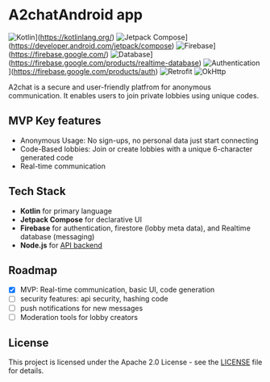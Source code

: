 # A2chatAndroid app 
![Kotlin](https://img.shields.io/badge/language-Kotlin-blue)](https://kotlinlang.org/)
![Jetpack Compose](https://img.shields.io/badge/UI-Jetpack_Compose-green)](https://developer.android.com/jetpack/compose)
![Firebase](https://img.shields.io/badge/backend-Firebase-orange)](https://firebase.google.com/)
![Database](https://img.shields.io/badge/database-Firebase_Realtime-green)](https://firebase.google.com/products/realtime-database)
![Authentication](https://img.shields.io/badge/authentication-Firebase-blue)](https://firebase.google.com/products/auth)
![Retrofit](https://img.shields.io/badge/Retrofit-2.9.0-blue?logo=android)
![OkHttp](https://img.shields.io/badge/OkHttp-4.11.0-green?logo=java)


A2chat is a secure and user-friendly platfrom for anonymous communication.  It enables users to join private lobbies using unique codes. 

## MVP Key features
- Anonymous Usage: No sign-ups, no personal data just start connecting 
- Code-Based lobbies: Join or create lobbies with a unique 6-character generated code 
- Real-time communication 

## Tech Stack 
- **Kotlin** for primary language
- **Jetpack Compose** for declarative UI
- **Firebase** for authentication, firestore (lobby meta data), and Realtime database (messaging)
- **Node.js** for [API backend](https://github.com/A2Chat/A2ChatBackend)

## Roadmap
- [x] MVP: Real-time communication, basic UI, code generation  
- [ ] security features: api security, hashing code 
- [ ] push notifications for new messages 
- [ ] Moderation tools for lobby creators

## License 
This project is licensed under the Apache 2.0 License - see the [LICENSE](/LICENSE) file for details.





